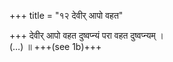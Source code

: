 +++
title = "१२ देवीर् आपो वहत"

+++
देवीर् आपो वहत दुष्वप्न्यं परा वहत दुष्वप्न्यम् ।  
(…) ॥ +++(see 1b)+++